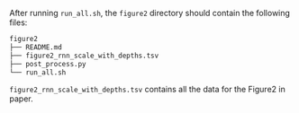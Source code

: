 
After running `run_all.sh`, the `figure2` directory should contain the following files:

```bash
figure2
├── README.md
├── figure2_rnn_scale_with_depths.tsv
├── post_process.py
└── run_all.sh
```

`figure2_rnn_scale_with_depths.tsv` contains all the data for the Figure2 in paper.
